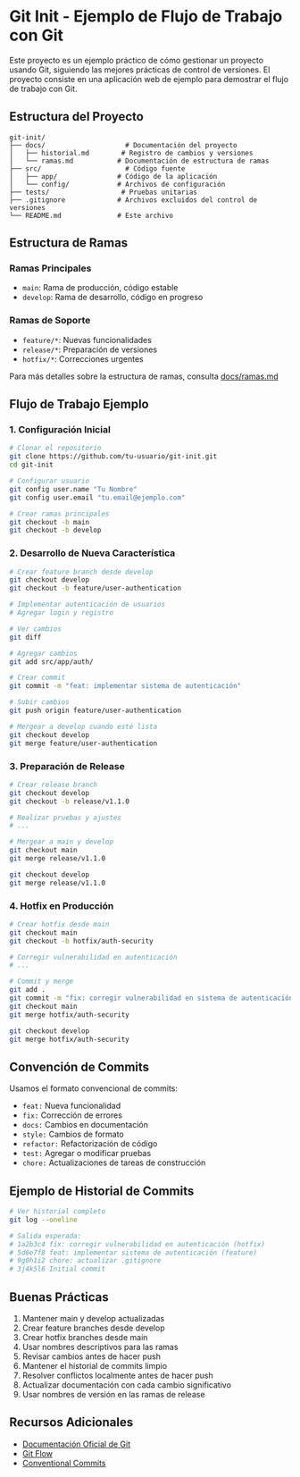 # Git Init - Ejemplo de Flujo de Trabajo con Git

Este proyecto es un ejemplo práctico de cómo gestionar un proyecto usando Git, siguiendo las mejores prácticas de control de versiones. El proyecto consiste en una aplicación web de ejemplo para demostrar el flujo de trabajo con Git.

## Estructura del Proyecto

```
git-init/
├── docs/                    # Documentación del proyecto
│   ├── historial.md        # Registro de cambios y versiones
│   └── ramas.md           # Documentación de estructura de ramas
├── src/                     # Código fuente
│   ├── app/               # Código de la aplicación
│   └── config/            # Archivos de configuración
├── tests/                  # Pruebas unitarias
├── .gitignore             # Archivos excluidos del control de versiones
└── README.md              # Este archivo
```

## Estructura de Ramas

### Ramas Principales

- `main`: Rama de producción, código estable
- `develop`: Rama de desarrollo, código en progreso

### Ramas de Soporte

- `feature/*`: Nuevas funcionalidades
- `release/*`: Preparación de versiones
- `hotfix/*`: Correcciones urgentes

Para más detalles sobre la estructura de ramas, consulta [docs/ramas.md](docs/ramas.md)

## Flujo de Trabajo Ejemplo

### 1. Configuración Inicial

```bash
# Clonar el repositorio
git clone https://github.com/tu-usuario/git-init.git
cd git-init

# Configurar usuario
git config user.name "Tu Nombre"
git config user.email "tu.email@ejemplo.com"

# Crear ramas principales
git checkout -b main
git checkout -b develop
```

### 2. Desarrollo de Nueva Característica

```bash
# Crear feature branch desde develop
git checkout develop
git checkout -b feature/user-authentication

# Implementar autenticación de usuarios
# Agregar login y registro

# Ver cambios
git diff

# Agregar cambios
git add src/app/auth/

# Crear commit
git commit -m "feat: implementar sistema de autenticación"

# Subir cambios
git push origin feature/user-authentication

# Mergear a develop cuando esté lista
git checkout develop
git merge feature/user-authentication
```

### 3. Preparación de Release

```bash
# Crear release branch
git checkout develop
git checkout -b release/v1.1.0

# Realizar pruebas y ajustes
# ...

# Mergear a main y develop
git checkout main
git merge release/v1.1.0

git checkout develop
git merge release/v1.1.0
```

### 4. Hotfix en Producción

```bash
# Crear hotfix desde main
git checkout main
git checkout -b hotfix/auth-security

# Corregir vulnerabilidad en autenticación
# ...

# Commit y merge
git add .
git commit -m "fix: corregir vulnerabilidad en sistema de autenticación"
git checkout main
git merge hotfix/auth-security

git checkout develop
git merge hotfix/auth-security
```

## Convención de Commits

Usamos el formato convencional de commits:

- `feat:` Nueva funcionalidad
- `fix:` Corrección de errores
- `docs:` Cambios en documentación
- `style:` Cambios de formato
- `refactor:` Refactorización de código
- `test:` Agregar o modificar pruebas
- `chore:` Actualizaciones de tareas de construcción

## Ejemplo de Historial de Commits

```bash
# Ver historial completo
git log --oneline

# Salida esperada:
# 1a2b3c4 fix: corregir vulnerabilidad en autenticación (hotfix)
# 5d6e7f8 feat: implementar sistema de autenticación (feature)
# 9g0h1i2 chore: actualizar .gitignore
# 3j4k5l6 Initial commit
```

## Buenas Prácticas

1. Mantener main y develop actualizadas
2. Crear feature branches desde develop
3. Crear hotfix branches desde main
4. Usar nombres descriptivos para las ramas
5. Revisar cambios antes de hacer push
6. Mantener el historial de commits limpio
7. Resolver conflictos localmente antes de hacer push
8. Actualizar documentación con cada cambio significativo
9. Usar nombres de versión en las ramas de release

## Recursos Adicionales

- [Documentación Oficial de Git](https://git-scm.com/doc)
- [Git Flow](https://nvie.com/posts/a-successful-git-branching-model/)
- [Conventional Commits](https://www.conventionalcommits.org/)
